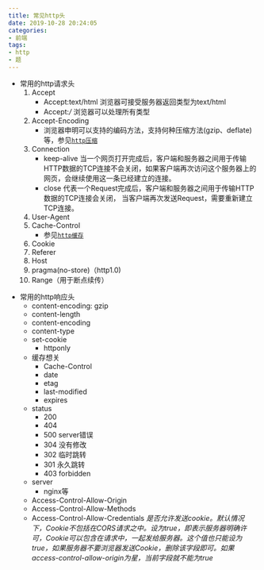 ```yaml
---
title: 常见http头
date: 2019-10-28 20:24:05
categories:
- 前端
tags:
- http
- 题
---
```


+ 常用的http请求头
    1. Accept
        + Accept:text/html 浏览器可接受服务器返回类型为text/html
        + Accept:*/* 浏览器可以处理所有类型
    2. Accept-Encoding
        + 浏览器申明可以支持的编码方法，支持何种压缩方法(gzip、deflate)等，参见[`http压缩`](/2018/01/07/http压缩/)
    3. Connection
        + keep-alive  当一个网页打开完成后，客户端和服务器之间用于传输HTTP数据的TCP连接不会关闭，如果客户端再次访问这个服务器上的网页，会继续使用这一条已经建立的连接。
        + close 代表一个Request完成后，客户端和服务器之间用于传输HTTP数据的TCP连接会关闭， 当客户端再次发送Request，需要重新建立TCP连接。
    4. User-Agent
    5. Cache-Control
        + 参见[`http缓存`](/2018/01/07/http缓存/)
    6. Cookie
    7. Referer
    8. Host
    9. pragma(no-store)（http1.0)
    10. Range（用于断点续传）
<!-- more -->
+ 常用的http响应头
    + content-encoding: gzip
    + content-length
    + content-encoding
    + content-type
    + set-cookie
        + httponly
    + 缓存想关
        + Cache-Control
        + date
        + etag
        + last-modified
        + expires
    + status
        + 200
        + 404
        + 500
          server错误
        + 304
          没有修改
        + 302
            临时跳转
        + 301
           永久跳转
        + 403
          forbidden
    + server
        + nginx等
    + Access-Control-Allow-Origin
    + Access-Control-Allow-Methods
    + Access-Control-Allow-Credentials
        *是否允许发送cookie。默认情况下，Cookie不包括在CORS请求之中。设为true，即表示服务器明确许可，Cookie可以包含在请求中，一起发给服务器。这个值也只能设为true，如果服务器不要浏览器发送Cookie，删除该字段即可。如果access-control-allow-origin为星，当前字段就不能为true*